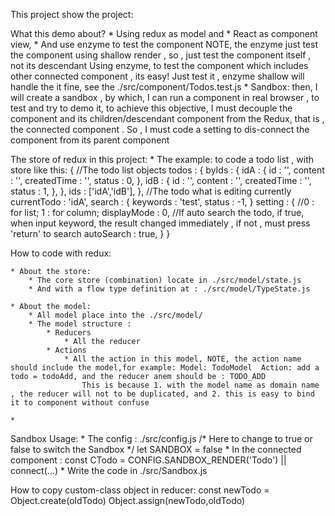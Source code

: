 This project show the project:

What this demo about?
	* Using redux as model and 
	* React as component view, 
	* And use enzyme to test the component
		NOTE, the enzyme just test the component using shallow render , so , just test the component itself , not its descendant
		Using enzyme, to test the component which includes other connected component , its easy! Just test it , enzyme shallow will handle the it fine, see the ./src/component/Todos.test.js 
	* Sandbox: then, I will create a sandbox , by which, I can run a component in real browser , to test and try to demo it, to achieve this objective, I must decouple the component and its children/descendant component from the Redux, that is , the connected component . So , I must code a setting to dis-connect the component from its parent component

The store of redux in this project:
	* The example: to code a todo list , with store like this:
		{
			//The todo list objects
			todos	: {
				byIds	: {
					idA	: {
						id	: '',
						content	: '',
						createdTime	: '',
						status	: 0,
						},
					idB	: {
						id	: '',
						content	: '',
						createdTime	: '',
						status	: 1,
						},
				},
				ids	: ['idA','idB'],
			},
			//The todo what is editing currently 
			currentTodo	: 'idA',
			search	: {
				keywords	: 'test',
				status	: -1,
			}
			setting	: {
				//0	: for list; 1 : for column;
				displayMode	: 0,
				//If auto search the todo, if true, when input keyword, the result changed immediately , if not , must press 'return' to search
				autoSearch	: true,
			}
		}

		
How to code with redux:

	* About the store:
		* The core store (combination) locate in ./src/model/state.js
		* And with a flow type definition at : ./src/model/TypeState.js

	* About the model:
		* All model place into the ./src/model/
		* The model structure :
			* Reducers
				* All the reducer
			* Actions 
				* All the action in this model, NOTE, the action name should include the model,for example: Model: TodoModel  Action: add a todo = todoAdd, and the reducer anem should be : TODO_ADD
					This is because 1. with the model name as domain name , the reducer will not to be duplicated, and 2. this is easy to bind it to component without confuse

	* 

Sandbox Usage:
	* The config : ./src/config.js 
		/* Here to change to true or false to switch the Sandbox */
		let SANDBOX = false
	* In the connected component :
		const CTodo = CONFIG.SANDBOX_RENDER('Todo') || connect(...)
	* Write the code in ./src/Sandbox.js 

How to copy custom-class object in reducer:
	const newTodo = Object.create(oldTodo)
	Object.assign(newTodo,oldTodo)
